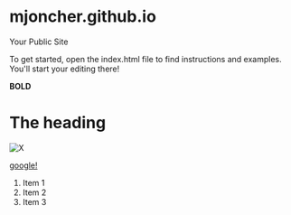 mjoncher.github.io
=====================

Your Public Site

To get started, open the index.html file to find instructions and examples. You'll start your editing there!

**BOLD**
# The  heading 
![X](http://www.iphonejd.com/.a/6a010535fde333970c0120a90cc5b9970b-pi)


[google!](www.google.com)

1. Item 1
2. Item 2
3. Item 3
